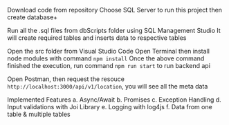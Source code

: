 Download code from repository
Choose SQL Server to run this project then create database+

Run all the .sql files from dbScripts folder using SQL Management Studio
It will create required tables and inserts data to respective tables


Open the src folder from Visual Studio Code
Open Terminal then install node modules with command `npm install`
Once the above command finished the execution, run command `npm run start` to run backend api


Open Postman, then request the resouce `http://localhost:3000/api/v1/location`, you will see all the meta data

Implemented Features
  a.  Async/Await
  b.  Promises
  c.  Exception Handling
  d.  Input validations with Joi Library
  e.  Logging with log4js
  f.  Data from one table & multiple tables
